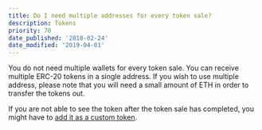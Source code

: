 ```yaml
---
title: Do I need multiple addresses for every token sale?
description: Tokens
priority: 70
date_published: '2018-02-24'
date_modified: '2019-04-01'
---
```


You do not need multiple wallets for every token sale. You can receive multiple ERC-20 tokens in a single address. If you wish to use multiple address, please note that you will need a small amount of ETH in order to transfer the tokens out.

If you are not able to see the token after the token sale has completed, you might have to [add it as a custom token](/how-to/tokens/showing-and-loading-tokens).
